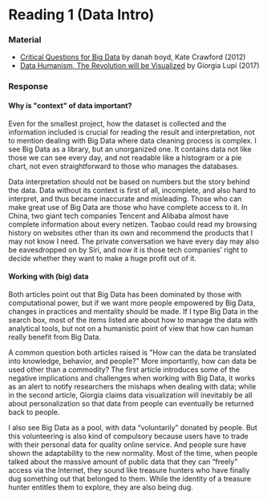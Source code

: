 # Reading 1 (Data Intro)

### Material
- [Critical Questions for Big Data](https://drive.google.com/file/d/1UHIPYi6UyY1hSlXQwcxkZ5EQdipexVIx/view?usp=sharing) by danah boyd, Kate Crawford (2012)
- [Data Humanism, The Revolution will be Visualized](http://giorgialupi.com/data-humanism-my-manifesto-for-a-new-data-wold/) by Giorgia Lupi (2017)

### Response

#### Why is **"context"** of data important?
Even for the smallest project, how the dataset is collected and the information included is crucial for reading the result and interpretation, not to mention dealing with Big Data where data cleaning process is complex. I see Big Data as a library, but an unorganized one. It contains data not like those we can see every day, and not readable like a histogram or a pie chart, not even straightforward to those who manages the databases.

Data interpretation should not be based on numbers but the story behind the data. Data without its context is first of all, incomplete, and also hard to interpret, and thus became inaccurate and misleading. Those who can make great use of Big Data are those who have complete access to it. In China, two giant tech companies Tencent and Alibaba almost have complete information about every netizen. Taobao could read my browsing history on websites other than its own and recommend the products that I may not know I need. The private conversation we have every day may also be eavesdropped on by Siri, and now it is those tech companies’ right to decide whether they want to make a huge profit out of it.

#### Working with (big) data
Both articles point out that Big Data has been dominated by those with computational power, but if we want more people empowered by Big Data, changes in practices and mentality should be made. If I type Big Data in the search box, most of the items listed are about how to manage the data with analytical tools, but not on a humanistic point of view that how can human really benefit from Big Data.

A common question both articles raised is "How can the data be translated into knowledge, behavior, and people?" More importantly, how can data be used other than a commodity? The first article introduces some of the negative implications and challenges when working with Big Data, it works as an alert to notify researchers the mishaps when dealing with data; while in the second article, Giorgia claims data visualization will inevitably be all about personalization so that data from people can eventually be returned back to people.

I also see Big Data as a pool, with data “voluntarily” donated by people. But this volunteering is also kind of compulsory because users have to trade with their personal data for quality online service. And people sure have shown the adaptability to the new normality. Most of the time, when people talked about the massive amount of public data that they can “freely” access via the Internet, they sound like treasure hunters who have finally dug something out that belonged to them. While the identity of a treasure hunter entitles them to explore, they are also being dug.
